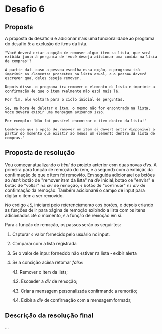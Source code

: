 # Desafio 6

## Proposta

A proposta do desafio 6 é adicionar mais uma funcionalidade ao programa do desafio 5: a exclusão de itens da lista.

    "Você deverá criar a opção de remover algum item da lista, que será exibida junto à pergunta de 'você deseja adicionar uma comida na lista de compras'?
    
    A partir daí, caso a pessoa escolha essa opção, o programa irá imprimir os elementos presentes na lista atual, e a pessoa deverá escrever qual deles deseja remover.
    
    Depois disso, o programa irá remover o elemento da lista e imprimir a confirmação de que o item realmente não está mais lá.
    
    Por fim, ele voltará para o ciclo inicial de perguntas.
    
    Se, na hora de deletar o item, o mesmo não for encontrado na lista, você deverá exibir uma mensagem avisando isso.
    
    Por exemplo: 'Não foi possível encontrar o item dentro da lista!'
    
    Lembre-se que a opção de remover um item só deverá estar disponível a partir do momento que existir ao menos um elemento dentro da lista de compras."

## Proposta de resolução

Vou começar atualizando o *html* do projeto anterior com duas novas *divs*. A primeira para função de remoção do item, e a segunda com a exibição da confirmação de que o item foi removido.
Em seguida adicionarei os botões ao *html*: botão de "remover item da lista" na *div* inicial, botao de "enviar" e botão de "voltar" na *div* de remoção, e botão de "continuar" na *div* de confirmação da remoção. Também adicionarei o campo de input para digitar o item a ser removido. 

No código JS, iniciarei pelo referenciamento dos botões, e depois criando as funções de ir para página de remoção exibindo a lista com os itens adicionados até o momento, e a função de remoção em si.

Para a função de remoção, os passos serão os seguintes:
1. Capturar o valor fornecido pelo usuário no input. 
2. Comparar com a lista registrada
3. Se o valor de input fornecido não estiver na lista - exibir alerta
4. Se a condição acima retornar *false*:

    4.1. Remover o item da lista;

    4.2. Esconder a *div* de remoção;
    
    4.3. Criar a mensagem personalizada confirmando a remoção;
    
    4.4. Exibir a *div* de confirmação com a mensagem formada;


## Descrição da resolução final

...
